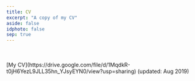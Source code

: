 ```yaml
---
title: CV
excerpt: "A copy of my CV"
aside: false
idphoto: false
sep: true
---
```


<br/>
<br/>
[My CV](https://drive.google.com/file/d/1MqdkR-t0jH6YezL9JLL35hn_YJsyEYN0/view?usp=sharing) (updated: Aug 2019)
